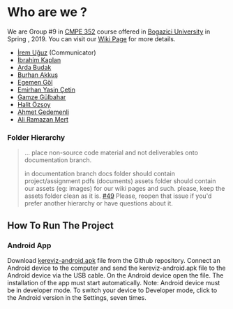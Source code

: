 # Who are we ?  
We are Group #9 in [CMPE 352](https://www.cmpe.boun.edu.tr/courses/cmpe352) course offered in [Bogazici University](http://www.boun.edu.tr/en-US/Index) in Spring , 2019. You can visit our  [Wiki Page](https://github.com/bounswe/bounswe2019group9/wiki) for more details.
- [İrem Uğuz](https://github.com/bounswe/bounswe2019group9/wiki/Irem-Uguz) (Communicator)
- [İbrahim Kaplan](https://github.com/bounswe/bounswe2019group9/wiki/%C4%B0brahim-Can-Kaplan)
- [Arda Budak](https://github.com/bounswe/bounswe2019group9/wiki/Arda-Bar%C4%B1%C5%9F-Budak)
- [Burhan Akkuş](https://github.com/burhan-akkus-2016400174)
- [Egemen Göl](https://github.com/bounswe/bounswe2019group9/wiki/Egemen-G%C3%B6l)
- [Emirhan Yasin Çetin](https://github.com/bounswe/bounswe2019group9/wiki/Emirhan-Yasin-Cetin)
- [Gamze Gülbahar](https://github.com/bounswe/bounswe2019group9/wiki/Gamze-Gülbahar) 
- [Halit Özsoy](https://github.com/bounswe/bounswe2019group9/wiki/Halit-%C3%96zsoy)
- [Ahmet Gedemenli](https://github.com/bounswe/bounswe2019group9/wiki/Ahmet-Gedemenli)
- [Ali Ramazan Mert](https://github.com/bounswe/bounswe2019group9/wiki/Ali-Ramazan-Mert)

### Folder Hierarchy 
> ... place non-source code material and not deliverables onto documentation branch.
> 
> in documentation branch docs folder should contain project/assignment pdfs (documents)
> assets folder should contain our assets (eg: images) for our wiki pages and such.
> please, keep the assets folder clean as it is. [#49](https://github.com/bounswe/bounswe2019group9/issues/49#issuecomment-486808117)
Please, reopen that issue if you'd prefer another hierarchy or have questions about it.

## How To Run The Project
### Android App
Download [kereviz-android.apk](https://github.com/bounswe/bounswe2019group9/blob/master/kereviz-android.apk) file from the Github repository. Connect an Android device to the computer and send the kereviz-android.apk file to the Android device via the USB cable. On the Android device open the file. The installation of the app must start automatically. 
Note: Android device must be in developer mode. To switch your device to Developer mode, click to the Android version in the Settings, seven times.
